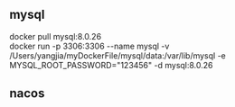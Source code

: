 ## mysql

docker pull mysql:8.0.26        
docker run -p 3306:3306  --name mysql -v /Users/yangjia/myDockerFile/mysql/data:/var/lib/mysql  -e MYSQL_ROOT_PASSWORD="123456" -d mysql:8.0.26

## nacos
